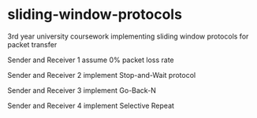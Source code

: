 # sliding-window-protocols

3rd year university coursework implementing sliding window protocols for packet transfer

Sender and Receiver 1 assume 0% packet loss rate

Sender and Receiver 2 implement Stop-and-Wait protocol

Sender and Receiver 3 implement Go-Back-N

Sender and Receiver 4 implement Selective Repeat
